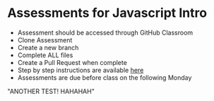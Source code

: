 # Assessments for Javascript Intro

- Assessment should be accessed through GitHub Classroom
- Clone Assessment
- Create a new branch
- Complete ALL files 
- Create a Pull Request when complete
- Step by step instructions are available [here](https://github.com/LEARNAcademy/Syllabus/blob/master/tools_and_resources/assessments.md)
- Assessments are due before class on the following Monday

"ANOTHER TEST! HAHAHAH"